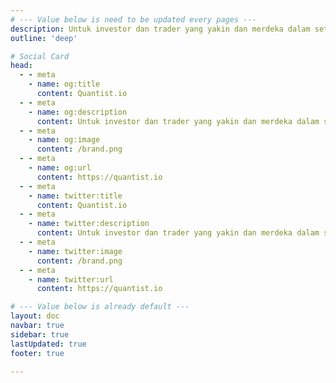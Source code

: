 ```yaml
---
# --- Value below is need to be updated every pages ---
description: Untuk investor dan trader yang yakin dan merdeka dalam setiap keputusan investasinya. Analisa foreign flow dan bandarmologi secara mandiri semudah chatting bersama Quantist.io!
outline: 'deep'

# Social Card
head:
  - - meta
    - name: og:title
      content: Quantist.io
  - - meta
    - name: og:description
      content: Untuk investor dan trader yang yakin dan merdeka dalam setiap keputusan investasinya. Analisa foreign flow dan bandarmologi secara mandiri semudah chatting bersama Quantist.io!
  - - meta
    - name: og:image
      content: /brand.png
  - - meta
    - name: og:url
      content: https://quantist.io
  - - meta
    - name: twitter:title
      content: Quantist.io
  - - meta
    - name: twitter:description
      content: Untuk investor dan trader yang yakin dan merdeka dalam setiap keputusan investasinya. Analisa foreign flow dan bandarmologi secara mandiri semudah chatting bersama Quantist.io!
  - - meta
    - name: twitter:image
      content: /brand.png
  - - meta
    - name: twitter:url
      content: https://quantist.io

# --- Value below is already default ---
layout: doc
navbar: true
sidebar: true
lastUpdated: true
footer: true

---
```

